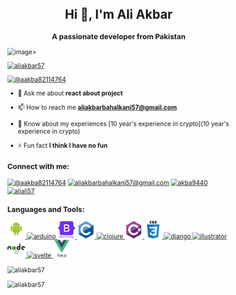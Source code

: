 
<h1 align="center">Hi 👋, I'm Ali Akbar</h1>
<h3 align="center">A passionate developer from Pakistan</h3>

![image](https://github.com/Aliakbar57/Aliakbar57/assets/136628435/b0cc203c-3fd1-4660-94b4-0a98a9745e09)>


<p align="left"> <a href="https://github.com/ryo-ma/github-profile-trophy"><img src="https://github-profile-trophy.vercel.app/?username=aliakbar57" alt="aliakbar57" /></a> </p>

<p align="left"> <a href="https://twitter.com/@aakba82114764" target="blank"><img src="https://img.shields.io/twitter/follow/@aakba82114764?logo=twitter&style=for-the-badge" alt="@aakba82114764" /></a> </p>

- 💬 Ask me about **react about project**

- 📫 How to reach me **aliakbarbahalkani57@gmail.com**

- 📄 Know about my experiences [10 year's experience in crypto](10 year's experience in crypto)

- ⚡ Fun fact **I think I have no fun**

<h3 align="left">Connect with me:</h3>
<p align="left">
<a href="https://twitter.com/@aakba82114764" target="blank"><img align="center" src="https://raw.githubusercontent.com/rahuldkjain/github-profile-readme-generator/master/src/images/icons/Social/twitter.svg" alt="@aakba82114764" height="30" width="40" /></a>
<a href="https://linkedin.com/in/aliakbarbahalkani57@gmail.com" target="blank"><img align="center" src="https://raw.githubusercontent.com/rahuldkjain/github-profile-readme-generator/master/src/images/icons/Social/linked-in-alt.svg" alt="aliakbarbahalkani57@gmail.com" height="30" width="40" /></a>
<a href="https://instagram.com/akba9440" target="blank"><img align="center" src="https://raw.githubusercontent.com/rahuldkjain/github-profile-readme-generator/master/src/images/icons/Social/instagram.svg" alt="akba9440" height="30" width="40" /></a>
<a href="https://discord.gg/aliali57" target="blank"><img align="center" src="https://raw.githubusercontent.com/rahuldkjain/github-profile-readme-generator/master/src/images/icons/Social/discord.svg" alt="aliali57" height="30" width="40" /></a>
</p>

<h3 align="left">Languages and Tools:</h3>
<p align="left"> <a href="https://developer.android.com" target="_blank" rel="noreferrer"> <img src="https://raw.githubusercontent.com/devicons/devicon/master/icons/android/android-original-wordmark.svg" alt="android" width="40" height="40"/> </a> <a href="https://www.arduino.cc/" target="_blank" rel="noreferrer"> <img src="https://cdn.worldvectorlogo.com/logos/arduino-1.svg" alt="arduino" width="40" height="40"/> </a> <a href="https://getbootstrap.com" target="_blank" rel="noreferrer"> <img src="https://raw.githubusercontent.com/devicons/devicon/master/icons/bootstrap/bootstrap-plain-wordmark.svg" alt="bootstrap" width="40" height="40"/> </a> <a href="https://www.cprogramming.com/" target="_blank" rel="noreferrer"> <img src="https://raw.githubusercontent.com/devicons/devicon/master/icons/c/c-original.svg" alt="c" width="40" height="40"/> </a> <a href="https://clojure.org/" target="_blank" rel="noreferrer"> <img src="https://upload.wikimedia.org/wikipedia/commons/5/5d/Clojure_logo.svg" alt="clojure" width="40" height="40"/> </a> <a href="https://www.w3schools.com/cs/" target="_blank" rel="noreferrer"> <img src="https://raw.githubusercontent.com/devicons/devicon/master/icons/csharp/csharp-original.svg" alt="csharp" width="40" height="40"/> </a> <a href="https://www.w3schools.com/css/" target="_blank" rel="noreferrer"> <img src="https://raw.githubusercontent.com/devicons/devicon/master/icons/css3/css3-original-wordmark.svg" alt="css3" width="40" height="40"/> </a> <a href="https://www.djangoproject.com/" target="_blank" rel="noreferrer"> <img src="https://cdn.worldvectorlogo.com/logos/django.svg" alt="django" width="40" height="40"/> </a> <a href="https://www.adobe.com/in/products/illustrator.html" target="_blank" rel="noreferrer"> <img src="https://www.vectorlogo.zone/logos/adobe_illustrator/adobe_illustrator-icon.svg" alt="illustrator" width="40" height="40"/> </a> <a href="https://nodejs.org" target="_blank" rel="noreferrer"> <img src="https://raw.githubusercontent.com/devicons/devicon/master/icons/nodejs/nodejs-original-wordmark.svg" alt="nodejs" width="40" height="40"/> </a> <a href="https://svelte.dev" target="_blank" rel="noreferrer"> <img src="https://upload.wikimedia.org/wikipedia/commons/1/1b/Svelte_Logo.svg" alt="svelte" width="40" height="40"/> </a> <a href="https://vuejs.org/" target="_blank" rel="noreferrer"> <img src="https://raw.githubusercontent.com/devicons/devicon/master/icons/vuejs/vuejs-original-wordmark.svg" alt="vuejs" width="40" height="40"/> </a> </p>

<p><img align="center" src="https://github-readme-stats.vercel.app/api/top-langs?username=aliakbar57&show_icons=true&locale=en&layout=compact" alt="aliakbar57" /></p>

<p><img align="center" src="https://github-readme-streak-stats.herokuapp.com/?user=aliakbar57&" alt="aliakbar57" /></p>


